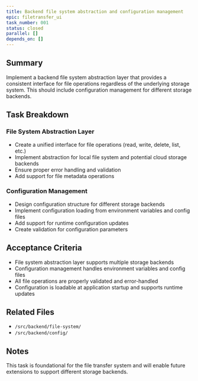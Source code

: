 ```yaml
---
title: Backend file system abstraction and configuration management
epic: filetransfer_ui
task_number: 001
status: closed
parallel: []
depends_on: []
---
```


## Summary

Implement a backend file system abstraction layer that provides a consistent interface for file operations regardless of the underlying storage system. This should include configuration management for different storage backends.

## Task Breakdown

### File System Abstraction Layer
- Create a unified interface for file operations (read, write, delete, list, etc.)
- Implement abstraction for local file system and potential cloud storage backends
- Ensure proper error handling and validation
- Add support for file metadata operations

### Configuration Management
- Design configuration structure for different storage backends
- Implement configuration loading from environment variables and config files
- Add support for runtime configuration updates
- Create validation for configuration parameters

## Acceptance Criteria

- File system abstraction layer supports multiple storage backends
- Configuration management handles environment variables and config files
- All file operations are properly validated and error-handled
- Configuration is loadable at application startup and supports runtime updates

## Related Files

- `/src/backend/file-system/`
- `/src/backend/config/`

## Notes

This task is foundational for the file transfer system and will enable future extensions to support different storage backends.